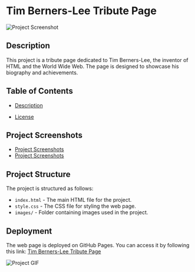 # Tim Berners-Lee Tribute Page

![Project Screenshot](screenshot.png)
<!-- Ajoutez une capture d'écran de votre projet ici -->

## Description

This project is a tribute page dedicated to Tim Berners-Lee, the inventor of HTML and the World Wide Web. The page is designed to showcase his biography and achievements.

## Table of Contents

- [Description](#description)

- [License](#license)

## Project Screenshots
- [Project Screenshots](./images/Screen-desk.png)
- [Project Screenshots](./images/Screen-mobile.png)
<!-- Ajoutez ici une ou plusieurs captures d'écran de votre projet pour illustrer son apparence. -->

## Project Structure

The project is structured as follows:

- `index.html` - The main HTML file for the project.
- `style.css` - The CSS file for styling the web page.
- `images/` - Folder containing images used in the project.

## Deployment

The web page is deployed on GitHub Pages. You can access it by following this link: [Tim Berners-Lee Tribute Page](https://buraktc.github.io/tim-berners-lee)
<!-- Assurez-vous de remplacer "your-github-username" par votre nom d'utilisateur GitHub. -->


![Project GIF](https://media.giphy.com/media/6tHy8UAbv3zgs/giphy.gif)
<!-- Ajoutez ici un GIF illustrant le fonctionnement ou l'apparence de votre projet. -->

